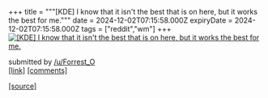 +++
title = """[KDE] I know that it isn't the best that is on here, but it works the best for me."""
date = 2024-12-02T07:15:58.000Z
expiryDate = 2024-12-02T07:15:58.000Z
tags = ["reddit","wm"]
+++
[![[KDE] I know that it isn't the best that is on here, but it works the best for me.](https://a.thumbs.redditmedia.com/GbtqqiHWei3aOXYTkAj6UQ9ogGkgen5XyfFODIZRPo8.jpg "[KDE] I know that it isn't the best that is on here, but it works the best for me.")](https://www.reddit.com/r/unixporn/comments/1h4pgba/kde_i_know_that_it_isnt_the_best_that_is_on_here/)

submitted by [/u/Forrest\_O](https://www.reddit.com/user/Forrest_O)  
[\[link\]](https://www.reddit.com/gallery/1h4pgba) [\[comments\]](https://www.reddit.com/r/unixporn/comments/1h4pgba/kde_i_know_that_it_isnt_the_best_that_is_on_here/)

[[source]](https://www.reddit.com/r/unixporn/comments/1h4pgba/kde_i_know_that_it_isnt_the_best_that_is_on_here/)

